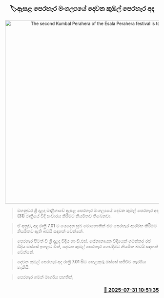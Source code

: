 <p align='center'><b><h2 align='center' title='The second Kumbal Perahera of the Esala Perahera festival is today'>🏷ඇසළ පෙරහැර මංගල්‍යයේ දෙවන කුඹල් පෙරහැර අද</h2></b></p>
<p align='center'><img src='https://helakuru.sgp1.cdn.digitaloceanspaces.com/esana/images/lib/dalada-2nd-kumbal-perahara.jpg' width='600' alt='The second Kumbal Perahera of the Esala Perahera festival is today'></p>

> මහනුවර ශ්‍රී දළදා මාළිගාවේ ඇසළ පෙරහැර මංගල්‍යයේ දෙවන කුඹල් පෙරහැර අද (31) රාත්‍රියේ වීදි සංචාරය කිරීමට නියමිතව තිබෙනවා.

> ඒ අනුව, අද රාත්‍රී 7.01 ට යෙදෙන සුබ මොහොතින් එම පෙරහැර ආරම්භ කිරීමට නියමිතව ඇති බවයි සඳහන් වෙන්නේ.

> පෙරහැර පිටත් වී ශ්‍රී දළදා වීදිය හා ඩී.එස්. සේනානායක වීදියෙන් ගමන්කර රජ වීදිය ඔස්සේ ඉහළට විත්, දෙවන කුඹල් පෙරහැර ගෙවදීමට නියමිත බවයි සඳහන් වෙන්නේ.

> දෙවන කුඹල් පෙරහැර අද රාත්‍රී 7.01 සිට හෙළකුරු ඔස්සේ සජීවීව නැරඹිය හැකියි.

> පෙරහැර ගමන් මාර්ගය පහතින්,



<h3 align='right'><a href='https://www.helakuru.lk/esana/p/112321/'>📅 2025-07-31 10:51:35</a></h3>
